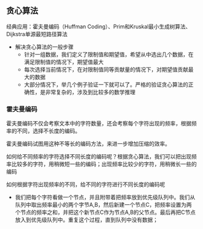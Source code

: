 ## 贪心算法
经典应用：霍夫曼编码（Huffman Coding）、Prim和Kruskal最小生成树算法、Dijkstra单源最短路径算法

- 解决贪心算法的一般步骤
  - 针对一组数据，我们定义了限制值和期望值，希望从中选出几个数据，在满足限制值的情况下，期望值最大
  - 每次选择当前情况下，在对限制值同等贡献量的情况下，对期望值贡献最大的数据
  - 大部分情况下，举几个例子验证一下就可以了。严格的验证贪心算法的正确性，是非常复杂的，涉及到比较多的数学推理
### 霍夫曼编码
霍夫曼编码不仅会考察文本中的字符数量，还会考察每个字符出现的频率，根据频率的不同，选择不长度的编码。

霍夫曼编码试图用这种不等长的编码方法，来进一步增加压缩的效率。

如何给不同频率的字符选择不同长度的编码呢？根据贪心算法，我们可以把出现频率比较多的字符，用稍微短一些的编码；出现频率比较少的字符，用稍微长一些的编码

如何根据字符出现频率的不同，给不同的字符进行不同长度的编码呢
- 我们把每个字符看做一个节点，并且附带着把频率放到优先级队列中。我们从队列中取出频率最小的两个字节A,B，然后新建一个节点C，把频率设置为两个节点的频率之和，并把这个新节点C作为节点A,B的父节点。最后再把C节点放入到优先级队列中。重复这个过程，直到队列中没有数据；